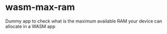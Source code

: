 # wasm-max-ram
Dummy app to check what is the maximum available RAM your device can allocate in a WASM app
